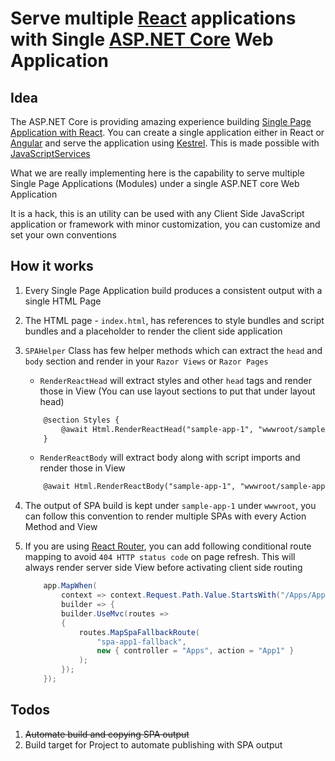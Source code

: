 # Serve multiple [React](https://reactjs.org/) applications with Single [ASP.NET Core](https://docs.microsoft.com/en-gb/aspnet/core/) Web Application

## Idea

The ASP.NET Core is providing amazing experience building [Single Page Application with React](https://docs.microsoft.com/en-gb/aspnet/core/client-side/spa/react). You can create a single application either in React or [Angular](https://docs.microsoft.com/en-gb/aspnet/core/client-side/spa/angular) and serve the application using [Kestrel](https://docs.microsoft.com/en-us/aspnet/core/fundamentals/servers/kestrel). This is made possible with [JavaScriptServices](https://docs.microsoft.com/en-gb/aspnet/core/client-side/spa-services)

What we are really implementing here is the capability to serve multiple Single Page Applications (Modules) under a single ASP.NET core Web Application

It is a hack, this is an utility can be used with any Client Side JavaScript application or framework with minor customization, you can customize and set your own conventions

## How it works

1. Every Single Page Application build produces a consistent output with a single HTML Page
2. The HTML page - `index.html`, has references to style bundles and script bundles and a placeholder to render the client side application
3. `SPAHelper` Class has few helper methods which can extract the `head` and `body` section and render in your `Razor Views` or `Razor Pages`

    - `RenderReactHead` will extract styles and other `head` tags and render those in View (You can use layout sections to put that under layout head)

    ```html
        @section Styles {
            @await Html.RenderReactHead("sample-app-1", "wwwroot/sample-app-1/index.html")
        }
    ```

    - `RenderReactBody` will extract body along with script imports and render those in View

    ```html
        @await Html.RenderReactBody("sample-app-1", "wwwroot/sample-app-1/index.html")
    ```

4. The output of SPA build is kept under `sample-app-1` under `wwwroot`, you can follow this convention to render multiple SPAs with every Action Method and View

5. If you are using [React Router](https://reacttraining.com/react-router), you can add following conditional route mapping to avoid `404 HTTP status code` on page refresh. This will always render server side View before activating client side routing

    ```csharp
        app.MapWhen(
            context => context.Request.Path.Value.StartsWith("/Apps/App1"), 
            builder => {
            builder.UseMvc(routes =>
            {
                routes.MapSpaFallbackRoute(
                    "spa-app1-fallback",
                    new { controller = "Apps", action = "App1" }
                );
            });
        });
    ```

## Todos

1. ~~Automate build and copying SPA output~~
2. Build target for Project to automate publishing with SPA output
